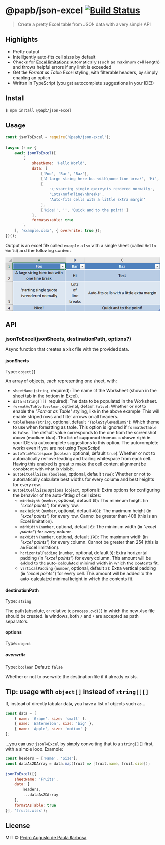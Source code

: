 # @papb/json-excel [![Build Status](https://travis-ci.com/papb/json-excel.svg?branch=master)](https://travis-ci.com/papb/json-excel)

> Create a pretty Excel table from JSON data with a very simple API


## Highlights

* Pretty output
* Intelligently auto-fits cell sizes by default
* Checks for [Excel limitations](https://support.microsoft.com/en-ie/office/excel-specifications-and-limits-1672b34d-7043-467e-8e27-269d656771c3) automatically (such as maximum cell length) and throws helpful errors if any limit is exceeded
* Get the *Format as Table* Excel styling, with filterable headers, by simply enabling an option
* Written in TypeScript (you get autocomplete suggestions in your IDE!)


## Install

```
$ npm install @papb/json-excel
```


## Usage

```js
const jsonToExcel = require('@papb/json-excel');

(async () => {
	await jsonToExcel([
		{
			sheetName: 'Hello World',
			data: [
				['Foo', 'Bar', 'Baz'],
				['A large string here but with\none line break', 'Hi', 'Test'],
				[
					'\'starting single quote\nis rendered normally',
					'Lots\nof\nline\nbreaks',
					'Auto-fits cells with a little extra margin'
				],
				['Nice!', '', 'Quick and to the point!']
			],
			formatAsTable: true
		}
	], 'example.xlsx', { overwrite: true });
})();
```

Output is an excel file called `example.xlsx` with a single sheet (called `Hello World`) and the following content:

![](readme-example.png)


## API

<!-- Ensure this part is consistent with ./types.ts and ./defaults.ts -->

### jsonToExcel(jsonSheets, destinationPath, options?)

Async function that creates a xlsx file with the provided data.

#### jsonSheets

Type: `object[]`

An array of objects, each representing one sheet, with:

* `sheetName` (`string`, required): The name of the Worksheet (shown in the sheet tab in the bottom in Excel).
* `data` (`string[][]`, required): The data to be populated in the Worksheet.
* `formatAsTable` (`boolean`, optional, default `false`): Whether or not to enable the *"Format as Table"* styling, like in the above example. This will enable striped rows and filter arrows on all headers.
* `tableTheme` (`string`, optional, default `'TableStyleMedium9'`): Which theme to use when formatting as table. This option is ignored if `formatAsTable` is `false`. The default value corresponds to the one from the screenshot above (medium blue). The list of supported themes is shown right in your IDE via autocomplete suggestions to this option. The autocomplete works even if you are not using TypeScript!
* `autoTrimWhitespace` (`boolean`, optional, default `true`): Whether or not to automatically remove leading and trailing whitespace from each cell. Having this enabled is great to make the cell content alignment be consistent with what is visible.
* `autoFitCellSizes` (`boolean`, optional, default `true`): Whether or not to automatically calculate best widths for every column and best heights for every row.
* `autoFitCellSizesOptions` (`object`, optional): Extra options for configuring the behavior of the auto-fitting of cell sizes:
	* `minHeight` (`number`, optional, default `15`): The minimum height (in *"excel points"*) for every row.
	* `maxHeight` (`number`, optional, default `408`): The maximum height (in *"excel points"*) for every row. Cannot be greater than 408 (this is an Excel limitation).
	* `minWidth` (`number`, optional, default `6`): The minimum width (in *"excel points"*) for every column.
	* `maxWidth` (`number`, optional, default `170`): The maximum width (in *"excel points"*) for every column. Cannot be greater than 254 (this is an Excel limitation).
	* `horizontalPadding` (`number`, optional, default `3`): Extra horizontal padding (in *"excel points"*) for every column. This amount will be added to the auto-calculated minimal width in which the contents fit.
	* `verticalPadding` (`number`, optional, default `2`): Extra vertical padding (in *"excel points"*) for every cell. This amount will be added to the auto-calculated minimal height in which the contents fit.

#### destinationPath

Type: `string`

The path (absolute, or relative to `process.cwd()`) in which the new xlsx file should be created. In windows, both `/` and `\` are accepted as path separators.

#### options

Type: `object`

##### overwrite

Type: `boolean`
Default: `false`

Whether or not to overwrite the destination file if it already exists.


## Tip: usage with `object[]` instead of `string[][]`

If, instead of directly tabular data, you have a list of objects such as...

```js
const data = [
	{ name: 'Grape', size: 'small' },
	{ name: 'Watermelon', size: 'big' },
	{ name: 'Apple', size: 'medium' }
];
```

...you can use `jsonToExcel` by simply converting that to a `string[][]` first, with a simple loop. Example:

```js
const headers = ['Name', 'Size'];
const dataAs2DArray = data.map(fruit => [fruit.name, fruit.size]);

jsonToExcel([{
	sheetName: 'Fruits',
	data: [
		headers,
		...dataAs2DArray
	],
	formatAsTable: true
}], 'fruits.xlsx');
```


## License

MIT © [Pedro Augusto de Paula Barbosa](https://github.com/papb)
